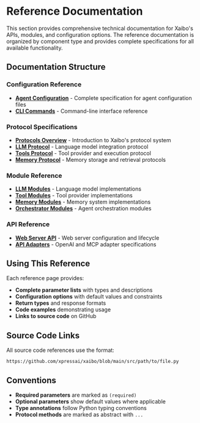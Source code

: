 # Reference Documentation

This section provides comprehensive technical documentation for Xaibo's APIs, modules, and configuration options. The reference documentation is organized by component type and provides complete specifications for all available functionality.

## Documentation Structure

### Configuration Reference
- **[Agent Configuration](agent-config.md)** - Complete specification for agent configuration files
- **[CLI Commands](cli.md)** - Command-line interface reference

### Protocol Specifications
- **[Protocols Overview](protocols/index.md)** - Introduction to Xaibo's protocol system
- **[LLM Protocol](protocols/llm.md)** - Language model integration protocol
- **[Tools Protocol](protocols/tools.md)** - Tool provider and execution protocol
- **[Memory Protocol](protocols/memory.md)** - Memory storage and retrieval protocols

### Module Reference
- **[LLM Modules](modules/llm.md)** - Language model implementations
- **[Tool Modules](modules/tools.md)** - Tool provider implementations
- **[Memory Modules](modules/memory.md)** - Memory system implementations
- **[Orchestrator Modules](modules/orchestrator.md)** - Agent orchestration modules

### API Reference
- **[Web Server API](api/server.md)** - Web server configuration and lifecycle
- **[API Adapters](api/adapters.md)** - OpenAI and MCP adapter specifications

## Using This Reference

Each reference page provides:

- **Complete parameter lists** with types and descriptions
- **Configuration options** with default values and constraints
- **Return types** and response formats
- **Code examples** demonstrating usage
- **Links to source code** on GitHub

## Source Code Links

All source code references use the format:
```
https://github.com/xpressai/xaibo/blob/main/src/path/to/file.py
```

## Conventions

- **Required parameters** are marked as `(required)`
- **Optional parameters** show default values where applicable
- **Type annotations** follow Python typing conventions
- **Protocol methods** are marked as abstract with `...`
